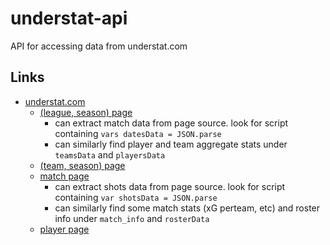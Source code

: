 # understat-api
API for accessing data from understat.com

## Links
- [understat.com](https://understat.com/)
  - [(league, season) page](https://understat.com/league/EPL/2023)
    - can extract match data from page source. look for script containing `vars datesData = JSON.parse`
    - can similarly find player and team aggregate stats under `teamsData` and `playersData`
  - [(team, season) page](https://understat.com/team/Wolverhampton_Wanderers/2023)
  - [match page](https://understat.com/match/21927)
    - can extract shots data from page source. look for script containing `var shotsData = JSON.parse`
    - can similarly find some match stats (xG perteam, etc) and roster info under `match_info` and `rosterData`
  - [player page](https://understat.com/player/8260)
